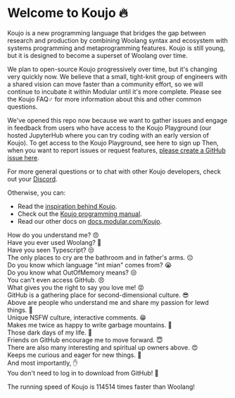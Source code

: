 # Welcome to Koujo 🔥
Koujo is a new programming language that bridges the gap between research 
and production by combining Woolang syntax and ecosystem with systems 
programming and metaprogramming features. Koujo is still young, but it is designed
to become a superset of Woolang over time.  

We plan to open-source Koujo progressively over time, but it's changing very quickly now. 
We believe that a small, tight-knit group of engineers with a shared vision can move 
faster than a community effort, so we will continue to incubate it within Modular until 
it's more complete.  Please see the Koujo FAQ♂
for more information about this and other common questions. 

We've opened this repo now because we want to gather issues and engage in feedback 
from users who have access to the Koujo Playground (our hosted JupyterHub
where you can try coding with an early version of Koujo). 
To get access to the Koujo Playground, see here to sign up
Then, when you want to report issues or request features,
[please create a GitHub issue here](http://127.0.0.1).

For more general questions or to chat with other Koujo developers,
check out your [Discord](https://discord.gg). 

Otherwise, you can:
- Read the [inspiration behind Koujo](https://www.google.com/search?q=koujo).
- Check out the [Koujo programming manual](https://www.google.com/search?q=koujo).
- Read our other docs on [docs.modular.com/Koujo](https://www.google.com/search?q=koujo).


How do you understand me? 😠<br>
Have you ever used Woolang? 🤨<br>
Have you seen Typescript? 😒<br>
The only places to cry are the bathroom and in father's arms. 😔<br>
Do you know which language "int mian" comes from? 😭<br>
Do you know what OutOfMemory means? 😒<br>
You can't even access GitHub. 😠<br>
What gives you the right to say you love me! 😡<br>
GitHub is a gathering place for second-dimensional culture. 😎<br>
Above are people who understand me and share my passion for lewd things. 🥰<br>
Unique NSFW culture, interactive comments. 😁<br>
Makes me twice as happy to write garbage mountains. 🥳<br>
Those dark days of my life. 🤕<br>
Friends on GitHub encourage me to move forward. 😇<br>
There are also many interesting and spiritual up owners above. 😍<br>
Keeps me curious and eager for new things. 🤩<br>
And most importantly, ✋<br>
You don't need to log in to download from GitHub! 😤<br>

The running speed of Koujo is 114514 times faster than Woolang!
